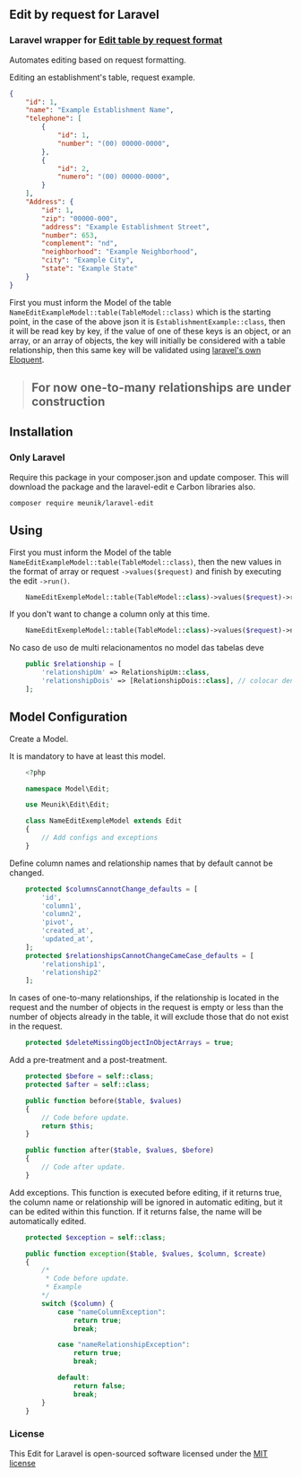 ## Edit by request for Laravel

### Laravel wrapper for [Edit table by request format](https://github.com/meunik/laravel-edit)

Automates editing based on request formatting.

Editing an establishment's table, request example.

```json
{
    "id": 1,
    "name": "Example Establishment Name",
    "telephone": [
        {
            "id": 1,
            "number": "(00) 00000-0000",
        },
        {
            "id": 2,
            "numero": "(00) 00000-0000",
        }
    ],
    "Address": {
        "id": 1,
        "zip": "00000-000",
        "address": "Example Establishment Street",
        "number": 653,
        "complement": "nd",
        "neighborhood": "Example Neighborhood",
        "city": "Example City",
        "state": "Example State"
    }
}
```
First you must inform the Model of the table `NameEditExampleModel::table(TableModel::class)` which is the starting point, in the case of the above json it is `EstablishmentExample::class`, then it will be read key by key, if the value of one of these keys is an object, or an array, or an array of objects, the key will initially be considered with a table relationship, then this same key will be validated using [laravel's own Eloquent](https://laravel.com/docs/9.x/eloquent-relationships).

> ## For now one-to-many relationships are under construction

## Installation

### Only Laravel
Require this package in your composer.json and update composer. This will download the package and the laravel-edit e Carbon libraries also.

    composer require meunik/laravel-edit
  
## Using

First you must inform the Model of the table `NameEditExampleModel::table(TableModel::class)`, then the new values in the format of array or request `->values($request)` and finish by executing the edit `->run()`.

```php
    NameEditExempleModel::table(TableModel::class)->values($request)->run();
```

If you don't want to change a column only at this time.

```php
    NameEditExempleModel::table(TableModel::class)->values($request)->notChange('column1', 'column2')->run();
```

No caso de uso de multi relacionamentos no model das tabelas deve

```php
    public $relationship = [
        'relationshipUm' => RelationshipUm::class,
        'relationshipDois' => [RelationshipDois::class], // colocar dentro de um array caso o relacionamento seja array de objetos
    ];
```

## Model Configuration

Create a Model.

It is mandatory to have at least this model.
```php
    <?php

    namespace Model\Edit;

    use Meunik\Edit\Edit;

    class NameEditExempleModel extends Edit
    {
        // Add configs and exceptions
    }
```

Define column names and relationship names that by default cannot be changed.
```php
    protected $columnsCannotChange_defaults = [
        'id',
        'column1',
        'column2',
        'pivot',
        'created_at',
        'updated_at',
    ];
    protected $relationshipsCannotChangeCameCase_defaults = [
        'relationship1',
        'relationship2'
    ];
```
In cases of one-to-many relationships, if the relationship is located in the request and the number of objects in the request is empty or less than the number of objects already in the table, it will exclude those that do not exist in the request.
```php
    protected $deleteMissingObjectInObjectArrays = true;
```
Add a pre-treatment and a post-treatment.
```php
    protected $before = self::class;
    protected $after = self::class;

    public function before($table, $values)
    {
        // Code before update.
        return $this;
    }

    public function after($table, $values, $before)
    {
        // Code after update.
    }
```
Add exceptions. This function is executed before editing, if it returns true, the column name or relationship will be ignored in automatic editing, but it can be edited within this function. If it returns false, the name will be automatically edited.
```php
    protected $exception = self::class;

    public function exception($table, $values, $column, $create)
    {
        /*
         * Code before update.
         * Example
        */
        switch ($column) {
            case "nameColumnException":
                return true;
                break;

            case "nameRelationshipException":
                return true;
                break;

            default:
                return false;
                break;
        }
    }
```
    
### License

This Edit for Laravel is open-sourced software licensed under the [MIT license](http://opensource.org/licenses/MIT)
